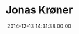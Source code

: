 ---
title: "Jonas Krøner"
date: 2014-12-13 14:31:38 00:00
permalink: /jonas
twitter: ""
likes: [2406]
id: 2354
gravatar: "http://www.gravatar.com/avatar/fec7595a07787e88bcdd44643054e1ad"
---